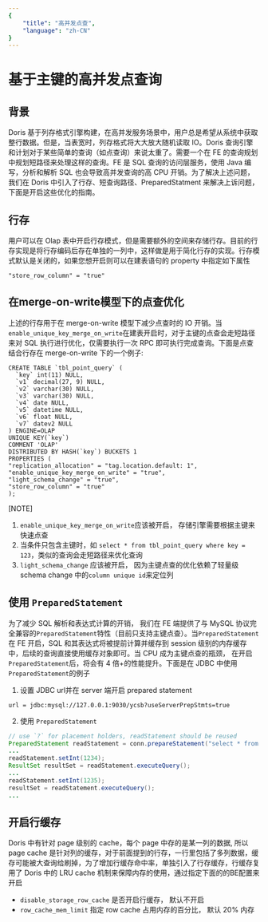 ```yaml
---
{
    "title": "高并发点查",
    "language": "zh-CN"
}
---
```


<!-- 
Licensed to the Apache Software Foundation (ASF) under one
or more contributor license agreements.  See the NOTICE file
distributed with this work for additional information
regarding copyright ownership.  The ASF licenses this file
to you under the Apache License, Version 2.0 (the
"License"); you may not use this file except in compliance
with the License.  You may obtain a copy of the License at

  http://www.apache.org/licenses/LICENSE-2.0

Unless required by applicable law or agreed to in writing,
software distributed under the License is distributed on an
"AS IS" BASIS, WITHOUT WARRANTIES OR CONDITIONS OF ANY
KIND, either express or implied.  See the License for the
specific language governing permissions and limitations
under the License.
-->

# 基于主键的高并发点查询

<version since="2.0.0">
</version>

## 背景 
Doris 基于列存格式引擎构建，在高并发服务场景中，用户总是希望从系统中获取整行数据。但是，当表宽时，列存格式将大大放大随机读取 IO。Doris 查询引擎和计划对于某些简单的查询（如点查询）来说太重了。需要一个在 FE 的查询规划中规划短路径来处理这样的查询。FE 是 SQL 查询的访问层服务，使用 Java 编写，分析和解析 SQL 也会导致高并发查询的高 CPU 开销。为了解决上述问题，我们在 Doris 中引入了行存、短查询路径、PreparedStatment 来解决上诉问题，下面是开启这些优化的指南。

## 行存
用户可以在 Olap 表中开启行存模式，但是需要额外的空间来存储行存。目前的行存实现是将行存编码后存在单独的一列中，这样做是用于简化行存的实现。行存模式默认是关闭的，如果您想开启则可以在建表语句的 property 中指定如下属性
```
"store_row_column" = "true"
```

## 在merge-on-write模型下的点查优化
上述的行存用于在 merge-on-write 模型下减少点查时的 IO 开销。当`enable_unique_key_merge_on_write`在建表开启时，对于主键的点查会走短路径来对 SQL 执行进行优化，仅需要执行一次 RPC 即可执行完成查询。下面是点查结合行存在 merge-on-write 下的一个例子:
```
CREATE TABLE `tbl_point_query` (
  `key` int(11) NULL,
  `v1` decimal(27, 9) NULL,
  `v2` varchar(30) NULL,
  `v3` varchar(30) NULL,
  `v4` date NULL,
  `v5` datetime NULL,
  `v6` float NULL,
  `v7` datev2 NULL
) ENGINE=OLAP
UNIQUE KEY(`key`)
COMMENT 'OLAP'
DISTRIBUTED BY HASH(`key`) BUCKETS 1
PROPERTIES (
"replication_allocation" = "tag.location.default: 1",
"enable_unique_key_merge_on_write" = "true",
"light_schema_change" = "true",
"store_row_column" = "true"
);
```
[NOTE]
1. `enable_unique_key_merge_on_write`应该被开启， 存储引擎需要根据主键来快速点查
2. 当条件只包含主键时，如 `select * from tbl_point_query where key = 123`，类似的查询会走短路径来优化查询
3. `light_schema_change` 应该被开启， 因为主键点查的优化依赖了轻量级 schema change 中的`column unique id`来定位列

## 使用 `PreparedStatement`
为了减少 SQL 解析和表达式计算的开销， 我们在 FE 端提供了与 MySQL 协议完全兼容的`PreparedStatement`特性（目前只支持主键点查）。当`PreparedStatement`在 FE 开启，SQL 和其表达式将被提前计算并缓存到 session 级别的内存缓存中，后续的查询直接使用缓存对象即可。当 CPU 成为主键点查的瓶颈， 在开启`PreparedStatement`后，将会有 4 倍+的性能提升。下面是在 JDBC 中使用`PreparedStatement`的例子
1. 设置 JDBC url并在 server 端开启 prepared statement
```
url = jdbc:mysql://127.0.0.1:9030/ycsb?useServerPrepStmts=true
```

2. 使用 `PreparedStatement`
```java
// use `?` for placement holders, readStatement should be reused
PreparedStatement readStatement = conn.prepareStatement("select * from tbl_point_query where key = ?");
...
readStatement.setInt(1234);
ResultSet resultSet = readStatement.executeQuery();
...
readStatement.setInt(1235);
resultSet = readStatement.executeQuery();
...
```

## 开启行缓存
Doris 中有针对 page 级别的 cache，每个 page 中存的是某一列的数据, 所以 page cache 是针对列的缓存，对于前面提到的行存，一行里包括了多列数据，缓存可能被大查询给刷掉，为了增加行缓存命中率，单独引入了行存缓存，行缓存复用了 Doris 中的 LRU cache 机制来保障内存的使用，通过指定下面的的BE配置来开启

- `disable_storage_row_cache` 是否开启行缓存， 默认不开启
- `row_cache_mem_limit` 指定 row cache 占用内存的百分比， 默认 20% 内存
